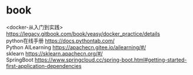 # book
<docker-从入门到实践> 
https://legacy.gitbook.com/book/yeasy/docker_practice/details  
python在线手册 
https://docs.pythontab.com/  
Python AILearning 
https://apachecn.gitee.io/ailearning/#/  
sklearn 
https://sklearn.apachecn.org/#/  
SpringBoot 
https://www.springcloud.cc/spring-boot.html#getting-started-first-application-dependencies  

